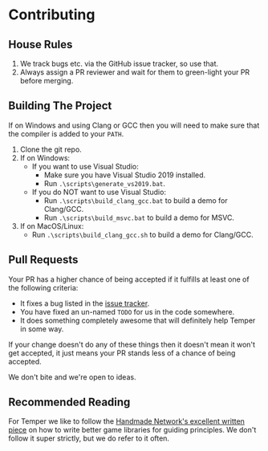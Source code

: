 # Contributing

## House Rules
1. We track bugs etc. via the GitHub issue tracker, so use that.
2. Always assign a PR reviewer and wait for them to green-light your PR before merging.


## Building The Project
If on Windows and using Clang or GCC then you will need to make sure that the compiler is added to your `PATH`.

1. Clone the git repo.
2. If on Windows:
	* If you want to use Visual Studio:
		* Make sure you have Visual Studio 2019 installed.
		* Run `.\scripts\generate_vs2019.bat`.
	* If you do NOT want to use Visual Studio: 
		* Run `.\scripts\build_clang_gcc.bat` to build a demo for Clang/GCC.
		* Run `.\scripts\build_msvc.bat` to build a demo for MSVC.
3. If on MacOS/Linux:
	* Run `.\scripts\build_clang_gcc.sh` to build a demo for Clang/GCC.


## Pull Requests
Your PR has a higher chance of being accepted if it fulfills at least one of the following criteria:
* It fixes a bug listed in the [issue tracker](https://github.com/dangmoody/Tantrum/issues).
* You have fixed an un-named `TODO` for us in the code somewhere.
* It does something completely awesome that will definitely help Temper in some way.

If your change doesn't do any of these things then it doesn't mean it won't get accepted, it just means your PR stands less of a chance of being accepted.

We don't bite and we're open to ideas.

## Recommended Reading
For Temper we like to follow the [Handmade Network's excellent written piece](https://handmade.network/wiki/7138-how_to_write_better_game_libraries) on how to write better game libraries for guiding principles.  We don't follow it super strictly, but we do refer to it often.